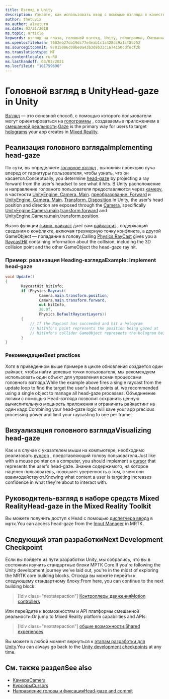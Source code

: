 ```yaml
---
title: Взгляд в Unity
description: Узнайте, как использовать ввод с помощью взгляда в качестве основного способа, которым пользователи могут ориентироваться на голограммы, создаваемые приложением в смешанной реальности.
author: thetuvix
ms.author: alexturn
ms.date: 03/21/2018
ms.topic: article
keywords: взгляд на глаза, головной взгляд, Unity, голограмма, Смешанная реальность, гарнитура смешанной реальности, гарнитура Windows Mixed Reality, гарнитура виртуальной реальности, МРТК, набор средств смешанной реальности
ms.openlocfilehash: 7602eb27da19dc77e4eab1c1a428dc9a1cf8b252
ms.sourcegitcommit: 97815006c09be0a43b3d9b33c1674150cdfecf2b
ms.translationtype: MT
ms.contentlocale: ru-RU
ms.lasthandoff: 03/03/2021
ms.locfileid: "101759690"
---
```

# <a name="head-gaze-in-unity"></a><span data-ttu-id="07501-104">Головной взгляд в Unity</span><span class="sxs-lookup"><span data-stu-id="07501-104">Head-gaze in Unity</span></span>

<span data-ttu-id="07501-105">[Взгляд](../../design/gaze-and-commit.md) — это основной способ, с помощью которого пользователи могут ориентироваться на [голограммы](../../discover/hologram.md) , создаваемые приложением в [смешанной реальности](../../discover/mixed-reality.md).</span><span class="sxs-lookup"><span data-stu-id="07501-105">[Gaze](../../design/gaze-and-commit.md) is the primary way for users to target [holograms](../../discover/hologram.md) your app creates in [Mixed Reality](../../discover/mixed-reality.md).</span></span>

## <a name="implementing-head-gaze"></a><span data-ttu-id="07501-106">Реализация головного взгляда</span><span class="sxs-lookup"><span data-stu-id="07501-106">Implementing head-gaze</span></span>

<span data-ttu-id="07501-107">По сути, вы определяете [головное взгляд](../../design/gaze-and-commit.md) , выполняя проекцию луча вперед от гарнитуры пользователя, чтобы узнать, что он касается.</span><span class="sxs-lookup"><span data-stu-id="07501-107">Conceptually, you determine [head-gaze](../../design/gaze-and-commit.md) by projecting a ray forward from the user's headset to see what it hits.</span></span> <span data-ttu-id="07501-108">В Unity расположение и направление головного пользователя предоставляются через [камеру](camera-in-unity.md), в частности [UnityEngine. Camera. Main](https://docs.unity3d.com/ScriptReference/Camera-main.html). [преобразование. Forward](https://docs.unity3d.com/ScriptReference/Transform-forward.html) и [UnityEngine. Camera. Main](https://docs.unity3d.com/ScriptReference/Camera-main.html). [Transform. Disposition](https://docs.unity3d.com/ScriptReference/Transform-position.html).</span><span class="sxs-lookup"><span data-stu-id="07501-108">In Unity, the user's head position and direction are exposed through the [Camera](camera-in-unity.md), specifically [UnityEngine.Camera.main](https://docs.unity3d.com/ScriptReference/Camera-main.html).[transform.forward](https://docs.unity3d.com/ScriptReference/Transform-forward.html) and [UnityEngine.Camera.main](https://docs.unity3d.com/ScriptReference/Camera-main.html).[transform.position](https://docs.unity3d.com/ScriptReference/Transform-position.html).</span></span>

<span data-ttu-id="07501-109">Вызов функции [физик. райкаст](https://docs.unity3d.com/ScriptReference/Physics.Raycast.html) дает вам [райкассит](https://docs.unity3d.com/ScriptReference/RaycastHit.html) , содержащий сведения о конфликте, включая трехмерную точку конфликта, а другой GameObject — попадание в голову.</span><span class="sxs-lookup"><span data-stu-id="07501-109">Calling [Physics.RayCast](https://docs.unity3d.com/ScriptReference/Physics.Raycast.html) gives you a [RaycastHit](https://docs.unity3d.com/ScriptReference/RaycastHit.html) containing information about the collision, including the 3D collision point and the other GameObject the head-gaze ray hit.</span></span>

### <a name="example-implement-head-gaze"></a><span data-ttu-id="07501-110">Пример: реализация Heading-взгляда</span><span class="sxs-lookup"><span data-stu-id="07501-110">Example: Implement head-gaze</span></span>

```cs
void Update()
{
       RaycastHit hitInfo;
       if (Physics.Raycast(
               Camera.main.transform.position,
               Camera.main.transform.forward,
               out hitInfo,
               20.0f,
               Physics.DefaultRaycastLayers))
       {
           // If the Raycast has succeeded and hit a hologram
           // hitInfo's point represents the position being gazed at
           // hitInfo's collider GameObject represents the hologram being gazed at
       }
}
```

### <a name="best-practices"></a><span data-ttu-id="07501-111">Рекомендации</span><span class="sxs-lookup"><span data-stu-id="07501-111">Best practices</span></span>

<span data-ttu-id="07501-112">Хотя в приведенном выше примере в цикле обновления создается один райкаст, чтобы найти целевые точки пользователя, мы рекомендуем использовать один объект для управления всеми процессами головного взгляда.</span><span class="sxs-lookup"><span data-stu-id="07501-112">While the example above fires a single raycast from the update loop to find the target the user's head points at, we recommended using a single object to manage all head-gaze processes.</span></span> <span data-ttu-id="07501-113">Объединение логики с помощью Head-взгляда позволит сохранить ценную вычислительную мощность приложения и ограничить райкастинг на один кадр.</span><span class="sxs-lookup"><span data-stu-id="07501-113">Combining your head-gaze logic will save your app precious processing power and limit your raycasting to one per frame.</span></span>

## <a name="visualizing-head-gaze"></a><span data-ttu-id="07501-114">Визуализация головного взгляда</span><span class="sxs-lookup"><span data-stu-id="07501-114">Visualizing head-gaze</span></span>

<span data-ttu-id="07501-115">Как и в случае с указателем мыши на компьютере, необходимо реализовать [курсор](../../design/cursors.md) , представляющий голову пользователя.</span><span class="sxs-lookup"><span data-stu-id="07501-115">Just like with a mouse pointer on a computer, you should implement a [cursor](../../design/cursors.md) that represents the user's head-gaze.</span></span> <span data-ttu-id="07501-116">Знание содержимого, на которое нацелен пользователь, повышает уверенность в том, с чем они взаимодействуют.</span><span class="sxs-lookup"><span data-stu-id="07501-116">Knowing what content a user is targeting increases confidence in what they're about to interact with.</span></span>

## <a name="head-gaze-in-the-mixed-reality-toolkit"></a><span data-ttu-id="07501-117">Руководитель-взгляд в наборе средств Mixed Reality</span><span class="sxs-lookup"><span data-stu-id="07501-117">Head-gaze in the Mixed Reality Toolkit</span></span> 
<span data-ttu-id="07501-118">Вы можете получить доступ к Head с помощью [диспетчера ввода](https://docs.microsoft.com/windows/mixed-reality/mrtk-docs/features/input/overview.md) в мртк.</span><span class="sxs-lookup"><span data-stu-id="07501-118">You can access head-gaze from the [Input Manager](https://docs.microsoft.com/windows/mixed-reality/mrtk-docs/features/input/overview.md) in MRTK.</span></span>

## <a name="next-development-checkpoint"></a><span data-ttu-id="07501-119">Следующий этап разработки</span><span class="sxs-lookup"><span data-stu-id="07501-119">Next Development Checkpoint</span></span>

<span data-ttu-id="07501-120">Если вы пойдете из пути разработки Unity, мы собрались, что вы в состоянии изучить стандартные блоки МРТК Core.</span><span class="sxs-lookup"><span data-stu-id="07501-120">If you're following the Unity development journey we've laid out, you're in the midst of exploring the MRTK core building blocks.</span></span> <span data-ttu-id="07501-121">Отсюда вы можете перейти к следующему стандартному блоку:</span><span class="sxs-lookup"><span data-stu-id="07501-121">From here, you can continue to the next building block:</span></span>

> [!div class="nextstepaction"]
> [<span data-ttu-id="07501-122">Контроллеры движения</span><span class="sxs-lookup"><span data-stu-id="07501-122">Motion controllers</span></span>](motion-controllers-in-unity.md)

<span data-ttu-id="07501-123">Или перейдите к возможностям и API платформы смешанной реальности:</span><span class="sxs-lookup"><span data-stu-id="07501-123">Or jump to Mixed Reality platform capabilities and APIs:</span></span>

> [!div class="nextstepaction"]
> <span data-ttu-id="07501-124">[общие возможности](shared-experiences-in-unity.md);</span><span class="sxs-lookup"><span data-stu-id="07501-124">[Shared experiences](shared-experiences-in-unity.md)</span></span>

<span data-ttu-id="07501-125">Вы можете в любой момент вернуться к [этапам разработки для Unity](unity-development-overview.md#2-core-building-blocks).</span><span class="sxs-lookup"><span data-stu-id="07501-125">You can always go back to the [Unity development checkpoints](unity-development-overview.md#2-core-building-blocks) at any time.</span></span>

## <a name="see-also"></a><span data-ttu-id="07501-126">См. также раздел</span><span class="sxs-lookup"><span data-stu-id="07501-126">See also</span></span>
* [<span data-ttu-id="07501-127">Камера</span><span class="sxs-lookup"><span data-stu-id="07501-127">Camera</span></span>](camera-in-unity.md)
* [<span data-ttu-id="07501-128">Курсоры</span><span class="sxs-lookup"><span data-stu-id="07501-128">Cursors</span></span>](../../design/cursors.md)
* [<span data-ttu-id="07501-129">Направление головы и фиксация</span><span class="sxs-lookup"><span data-stu-id="07501-129">Head-gaze and commit</span></span>](../../design/gaze-and-commit.md)
